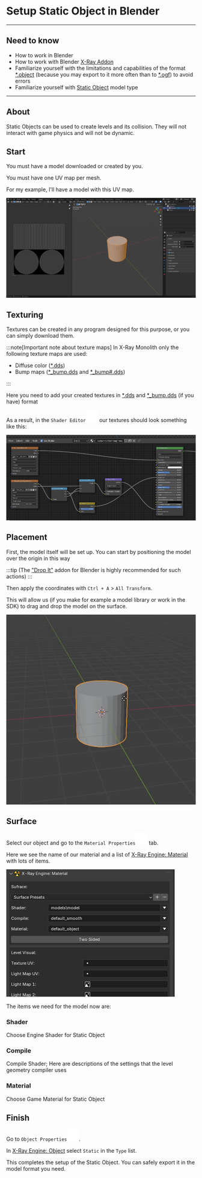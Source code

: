 # Setup Static Object in Blender

___

## Need to know

- How to work in Blender
- How to work with Blender [X-Ray Addon](../../modding-tools/blender/blender-x-ray-addon-summary.md)
- Familiarize yourself with the limitations and capabilities of the format [*.object](../../reference/file-formats/models/object.md) (because you may export to it more often than to [*.ogf](../../reference/file-formats/models/ogf.md)) to avoid errors
- Familiarize yourself with [Static Object](../../glossary/glossary.html#static-object) model type

___

## About

Static Objects can be used to create levels and its collision. They will not interact with game physics and will not be dynamic.

## Start

You must have a model downloaded or created by you.

You must have one UV map per mesh.

For my example, I'll have a model with this UV map.

![Model Example](assets/images/setup-static-object-my-model-example.png)

## Texturing

Textures can be created in any program designed for this purpose, or you can simply download them.

:::note[Important note about texture maps]
In X-Ray Monolith only the following texture maps are used:

- Diffuse color ([*.dds](../../reference/file-formats/textures/dds.md))
- Bump maps ([*_bump.dds](../../reference/file-formats/textures/bump.md) and [*_bump#.dds](../../reference/file-formats/textures/bump_hash.md))

:::

Here you need to add your created textures in [*.dds](../../reference/file-formats/textures/dds.md) and [*_bump.dds](../../reference/file-formats/textures/bump.md) (if you have) format

As a result, in the `Shader Editor`![Shader Editor svg-icon](../../../static/icons/blender/shader.svg) our textures should look something like this:

![model-example-texture-shading centered](assets/images/model-example-texture-shading.png)

## Placement

First, the model itself will be set up.
You can start by positioning the model over the origin in this way

:::tip
(The ["Drop It"](https://andreasaust.gumroad.com/l/drop_it) addon for Blender is highly recommended for such actions)
:::

Then apply the coordinates with `Ctrl + A` > `All Transform`.

This will allow us (if you make for example a model library or work in the SDK) to drag and drop the model on the surface.

![Static Object Placement centered](assets/gifs/setup-static-object-placement.gif)

## Surface

Select our object and go to the `Material Properties`![Material Properties svg-icon](../../../static/icons/blender/material.svg) tab.

Here we see the name of our material and a list of [X-Ray Engine: Material](../../modding-tools/blender/addon-panels/panel-material.md) with lots of items.

![X-Ray Material centered](assets/images/x-ray-material.png)

The items we need for the model now are:

### Shader

Choose Engine Shader for Static Object

### Compile

Compile Shader; Here are descriptions of the settings that the level geometry compiler uses

### Material

Choose Game Material for Static Object

## Finish

Go to `Object Properties`![Object Properties svg-icon](../../../static/icons/blender/object-data.svg).

In [X-Ray Engine: Object](../../modding-tools/blender/addon-panels/panel-object.md) select `Static` in the `Type` list.

This completes the setup of the Static Object. You can safely export it in the model format you need.
